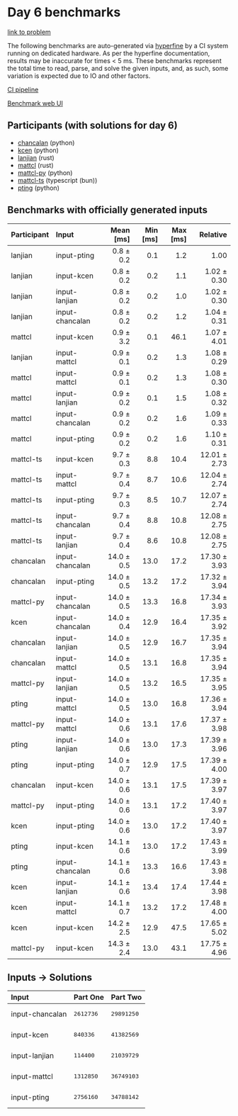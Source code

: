 # Day 6 benchmarks

[link to problem](https://adventofcode.com/2023/day/6)

The following benchmarks are auto-generated via
[hyperfine](https://github.com/sharkdp/hyperfine) by a CI system running on
dedicated hardware. As per the hyperfine documentation, results may be
inaccurate for times < 5 ms. These benchmarks represent the total time to read,
parse, and solve the given inputs, and, as such, some variation is expected due
to IO and other factors.

[CI pipeline](http://ci.papercode.net:8080/teams/main/pipelines/aoc2023)

[Benchmark web UI](https://aoc.ancalagon.black)


## Participants (with solutions for day 6)

- [chancalan](https://github.com/chancalan/aoc2023) (python)
- [kcen](https://github.com/kcen/aoc2023) (python)
- [lanjian](https://github.com/lanjian/aoc-2023) (rust)
- [mattcl](https://github.com/mattcl/aoc2023) (rust)
- [mattcl-py](https://github.com/mattcl/aoc2023-py) (python)
- [mattcl-ts](https://github.com/mattcl/aoc2023-js) (typescript (bun))
- [pting](https://github.com/pting/aoc2023) (python)


## Benchmarks with officially generated inputs

| Participant | Input | Mean [ms] | Min [ms] | Max [ms] | Relative |
|:---|:---|---:|---:|---:|---:|
| lanjian | input-pting | 0.8 ± 0.2 | 0.1 | 1.2 | 1.00 |
| lanjian | input-kcen | 0.8 ± 0.2 | 0.2 | 1.1 | 1.02 ± 0.30 |
| lanjian | input-lanjian | 0.8 ± 0.2 | 0.2 | 1.0 | 1.02 ± 0.30 |
| lanjian | input-chancalan | 0.8 ± 0.2 | 0.2 | 1.2 | 1.04 ± 0.31 |
| mattcl | input-kcen | 0.9 ± 3.2 | 0.1 | 46.1 | 1.07 ± 4.01 |
| lanjian | input-mattcl | 0.9 ± 0.1 | 0.2 | 1.3 | 1.08 ± 0.29 |
| mattcl | input-mattcl | 0.9 ± 0.1 | 0.2 | 1.3 | 1.08 ± 0.30 |
| mattcl | input-lanjian | 0.9 ± 0.2 | 0.1 | 1.5 | 1.08 ± 0.32 |
| mattcl | input-chancalan | 0.9 ± 0.2 | 0.2 | 1.6 | 1.09 ± 0.33 |
| mattcl | input-pting | 0.9 ± 0.2 | 0.2 | 1.6 | 1.10 ± 0.31 |
| mattcl-ts | input-kcen | 9.7 ± 0.3 | 8.8 | 10.4 | 12.01 ± 2.73 |
| mattcl-ts | input-mattcl | 9.7 ± 0.4 | 8.7 | 10.6 | 12.04 ± 2.74 |
| mattcl-ts | input-pting | 9.7 ± 0.3 | 8.5 | 10.7 | 12.07 ± 2.74 |
| mattcl-ts | input-chancalan | 9.7 ± 0.4 | 8.8 | 10.8 | 12.08 ± 2.75 |
| mattcl-ts | input-lanjian | 9.7 ± 0.4 | 8.6 | 10.8 | 12.08 ± 2.75 |
| chancalan | input-chancalan | 14.0 ± 0.5 | 13.0 | 17.2 | 17.30 ± 3.93 |
| chancalan | input-pting | 14.0 ± 0.5 | 13.2 | 17.2 | 17.32 ± 3.94 |
| mattcl-py | input-chancalan | 14.0 ± 0.5 | 13.3 | 16.8 | 17.34 ± 3.93 |
| kcen | input-chancalan | 14.0 ± 0.4 | 12.9 | 16.4 | 17.35 ± 3.92 |
| chancalan | input-lanjian | 14.0 ± 0.5 | 12.9 | 16.7 | 17.35 ± 3.94 |
| chancalan | input-mattcl | 14.0 ± 0.5 | 13.1 | 16.8 | 17.35 ± 3.94 |
| mattcl-py | input-lanjian | 14.0 ± 0.5 | 13.2 | 16.5 | 17.35 ± 3.95 |
| pting | input-mattcl | 14.0 ± 0.5 | 13.0 | 16.8 | 17.36 ± 3.94 |
| mattcl-py | input-mattcl | 14.0 ± 0.6 | 13.1 | 17.6 | 17.37 ± 3.98 |
| pting | input-lanjian | 14.0 ± 0.6 | 13.0 | 17.3 | 17.39 ± 3.96 |
| pting | input-pting | 14.0 ± 0.7 | 12.9 | 17.5 | 17.39 ± 4.00 |
| chancalan | input-kcen | 14.0 ± 0.6 | 13.1 | 17.5 | 17.39 ± 3.97 |
| mattcl-py | input-pting | 14.0 ± 0.6 | 13.1 | 17.2 | 17.40 ± 3.97 |
| kcen | input-pting | 14.0 ± 0.6 | 13.0 | 17.2 | 17.40 ± 3.97 |
| pting | input-kcen | 14.1 ± 0.6 | 13.0 | 17.2 | 17.43 ± 3.99 |
| pting | input-chancalan | 14.1 ± 0.6 | 13.3 | 16.6 | 17.43 ± 3.98 |
| kcen | input-lanjian | 14.1 ± 0.6 | 13.4 | 17.4 | 17.44 ± 3.98 |
| kcen | input-mattcl | 14.1 ± 0.7 | 13.2 | 17.2 | 17.48 ± 4.00 |
| kcen | input-kcen | 14.2 ± 2.5 | 12.9 | 47.5 | 17.65 ± 5.02 |
| mattcl-py | input-kcen | 14.3 ± 2.4 | 13.0 | 43.1 | 17.75 ± 4.96 |


## Inputs -> Solutions

| Input | Part One | Part Two |
|:---|:---|:---|
|input-chancalan|<pre>2612736</pre>|<pre>29891250</pre>|
|input-kcen|<pre>840336</pre>|<pre>41382569</pre>|
|input-lanjian|<pre>114400</pre>|<pre>21039729</pre>|
|input-mattcl|<pre>1312850</pre>|<pre>36749103</pre>|
|input-pting|<pre>2756160</pre>|<pre>34788142</pre>|